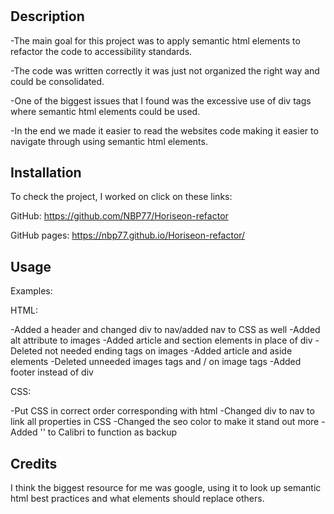 # <Horiseon-refactor>

## Description

-The main goal for this project was to apply semantic html elements to refactor   the code to accessibility standards.
 
-The code was written correctly it was just not organized the right way and could be consolidated.
 
-One of the biggest issues that I found was the excessive use of div tags where semantic html elements could be used.

-In the end we made it easier to read the websites code making it easier to navigate through using semantic html elements.  

## Installation

To check the project, I worked on click on these links: 

GitHub: https://github.com/NBP77/Horiseon-refactor

GitHub pages: https://nbp77.github.io/Horiseon-refactor/ 

## Usage

Examples:

HTML:

-Added a header and changed div to nav/added nav to CSS as well
-Added alt attribute to images
-Added article and section elements in place of div
-Deleted not needed ending tags on images
-Added article and aside elements
-Deleted unneeded images tags and / on image tags 
-Added footer instead of div

CSS:

-Put CSS in correct order corresponding with html
-Changed div to nav to link all properties in CSS 
-Changed the seo color to make it stand out more 
-Added '' to Calibri to function as backup

## Credits

I think the biggest resource for me was google, using it to look up semantic html best practices and what elements should replace others. 
